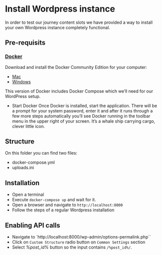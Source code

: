 # Install Wordpress instance
In order to test our journey content slots we have provided a way to install your own Wordpress instance completely functional.

## Pre-requisits
### [Docker](https://www.docker.com)

Download and install the Docker Community Edition for your computer:
* [Mac](https://hub.docker.com/editions/community/docker-ce-desktop-mac)
* [Windows](https://hub.docker.com/editions/community/docker-ce-desktop-windows)

This version of Docker includes Docker Compose which we’ll need for our WordPress setup.

* Start Docker
Once Docker is installed, start the application. There will be a prompt for your system password, enter it and after it runs through a few more steps automatically you’ll see Docker running in the toolbar menu in the upper right of your screen. It’s a whale ship carrying cargo, clever little icon.

## Structure
On this folder you can find two files:
* docker-compose.yml
* uploads.ini

## Installation

* Open a terminal
* Execute `docker-compose up` and wait for it.
* Open a browser and navigate to `http://localhost:8000`
* Follow the steps of a regular Wordpress installation

## Enabling API calls

* Navigate to `http://localhost:8000/wp-admin/options-permalink.php``
* Click on `Custom Structure` radio button on `Common Settings` section
* Select *%post_id%* button so the input contains `/%post_id%/`.

